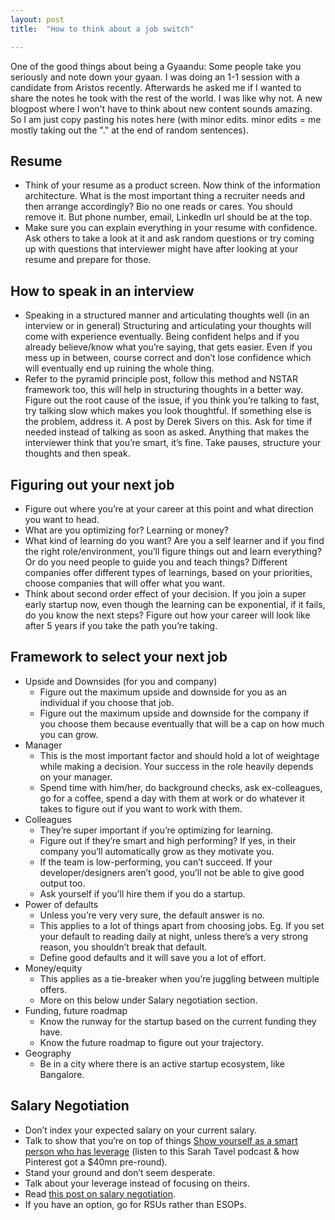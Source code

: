 ```yaml
---
layout: post
title:  "How to think about a job switch"

---
```


One of the good things about being a Gyaandu: Some people take you seriously and note down your gyaan. I was doing an 1-1 session with a candidate from Aristos recently. Afterwards he asked me if I wanted to share the notes he took with the rest of the world. I was like why not. A new blogpost where I won't have to think about new content sounds amazing. So I am just copy pasting his notes here (with minor edits. minor edits = me mostly taking out the "." at the end of random sentences).

## Resume

+ Think of your resume as a product screen. Now think of the information architecture. What is the most important thing a recruiter needs and then arrange accordingly? Bio no one reads or cares. You should remove it. But phone number, email, LinkedIn url should be at the top.
+ Make sure you can explain everything in your resume with confidence. Ask others to take a look at it and ask random questions or try coming up with questions that interviewer might have after looking at your resume and prepare for those.

## How to speak in an interview

+ Speaking in a structured manner and articulating thoughts well (in an interview or in general)
Structuring and articulating your thoughts will come with experience eventually. Being confident helps and if you already believe/know what you’re saying, that gets easier. Even if you mess up in between, course correct and don’t lose confidence which will eventually end up ruining the whole thing.
+ Refer to the pyramid principle post, follow this method and NSTAR framework too, this will help in structuring thoughts in a better way. Figure out the root cause of the issue, if you think you’re talking to fast, try talking slow which makes you look thoughtful. If something else is the problem, address it. A post by Derek Sivers on this. Ask for time if needed instead of talking as soon as asked. Anything that makes the interviewer think that you’re smart, it’s fine. Take pauses, structure your thoughts and then speak.  

## Figuring out your next job

+ Figure out where you’re at your career at this point and what direction you want to head.
+ What are you optimizing for? Learning or money?
+ What kind of learning do you want? Are you a self learner and if you find the right role/environment, you’ll figure things out and learn everything? Or do you need people to guide you and teach things? Different companies offer different types of learnings, based on your priorities, choose companies that will offer what you want.
+ Think about second order effect of your decision. If you join a super early startup now, even though the learning can be exponential, if it fails, do you know the next steps? Figure out how your career will look like after 5 years if you take the path you’re taking.

## Framework to select your next job

+ Upside and Downsides (for you and company)
  + Figure out the maximum upside and downside for you as an individual if you choose that job.
  + Figure out the maximum upside and downside for the company if you choose them because eventually that will be a cap on how much you can grow.
+ Manager
  + This is the most important factor and should hold a lot of weightage while making a decision. Your success in the role heavily depends on your manager.
  + Spend time with him/her, do background checks, ask ex-colleagues, go for a coffee, spend a day with them at work or do whatever it takes to figure out if you want to work with them.
+ Colleagues
  + They’re super important if you’re optimizing for learning.
  + Figure out if they’re smart and high performing? If yes, in their company you’ll automatically grow as they motivate you.
  + If the team is low-performing, you can’t succeed. If your developer/designers aren’t good, you’ll not be able to give good output too.
  + Ask yourself if you’ll hire them if you do a startup.
+ Power of defaults
  + Unless you’re very very sure, the default answer is no.
  + This applies to a lot of things apart from choosing jobs. Eg. If you set your default to reading daily at night, unless there’s a very strong reason, you shouldn’t break that default.
  + Define good defaults and it will save you a lot of effort.
+ Money/equity
  + This applies as a tie-breaker when you’re juggling between multiple offers.
  + More on this below under Salary negotiation section.
+ Funding, future roadmap
  + Know the runway for the startup based on the current funding they have.
  + Know the future roadmap to figure out your trajectory.
+ Geography
  + Be in a city where there is an active startup ecosystem, like Bangalore.

## Salary Negotiation
+ Don’t index your expected salary on your current salary.
+ Talk to show that you’re on top of things [Show yourself as a smart person who has leverage](https://podcasts.google.com/?feed=aHR0cHM6Ly9hbmNob3IuZm0vcy85ZjBjYTA0L3BvZGNhc3QvcnNz&episode=OGQ1YTc1MjItZjg0Ny02NWZkLTlmYTgtNmZlNTAzZmU5ZTli) (listen to this Sarah Tavel podcast & how Pinterest got a $40mn pre-round).
+ Stand your ground and don’t seem desperate.
+ Talk about your leverage instead of focusing on theirs.
+ Read [this post on salary negotiation](https://manassaloi.com/2020/01/12/how-to-negotiate-job.html).
+ If you have an option, go for RSUs rather than ESOPs.
